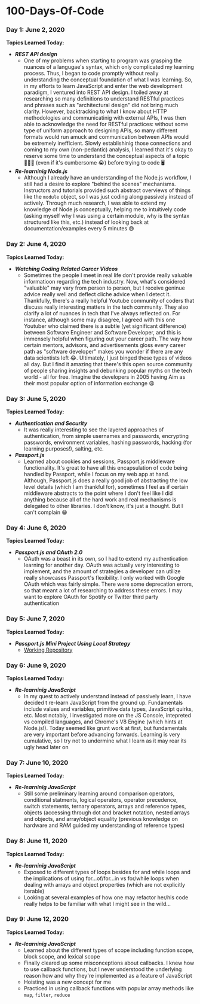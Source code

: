# 100-Days-Of-Code

### Day 1: June 2, 2020

**Topics Learned Today:**
- **_REST API design_**
  - One of my problems when starting to program was grasping the nuances of a langugae's syntax, which only complicated my learning process. Thus, I began to code promptly without really understanding the conceptual foundation of what I was learning. So, in my efforts to learn JavaScript and enter the web development paradigm, I ventured into REST API design. I toiled away at researching so many definitions to understand RESTful practices and phrases such as "architectural design" did not bring much clarity. However, backtracking to what I know about HTTP methodologies and communicatinig with external APIs, I was then able to acknowledge the need for RESTful practices: without some type of uniform approach to designing APIs, so many different formats would run amuck and communication between APIs would be extremely inefficient. Slowly establishinig those connections and coming to my own (non-pedantic) analysis, I learned that it's okay to reserve some time to understand the conceptual aspects of a topic 🙇🏽‍♂️ (even if it's cumbersome 😭) before trying to code 🖥
- **_Re-learninig Node.js_**
  - Although I already have an understanding of the Node.js workflow, I still had a desire to explore "behind the scenes" mechanisms. Instructors and tutorials provided such abstract overviews of things like the `module` object, so I was just coding along passively instead of actively. Through much research, I was able to extend my knowledge of Node.js conceptually, helping me to intuitively code (asking myself why I was using a certain module, why is the syntax structured like this, etc.) instead of looking back at documentation/examples every 5 minutes 😅

### Day 2: June 4, 2020
**Topics Learned Today:**
- **_Watching Coding Related Career Videos_**
  - Sometimes the people I meet in real life don't provide really valuable informatioon regarding the tech industry. Now, what's considered "valuable" may vary from person to person, but I receive geninue advice really well and deflect cliche advice when I detect it. Thankfully, there's a really helpful Youtube community of coders that discuss really interesting matters in the tech community. They also clarify a lot of nuances in tech that I've always reflected on. For instance, although some may disagree, I agreed with this one Youtuber who claimed there is a subtle (yet significant difference) between Software Engineer and Software Developer, and this is immensely helpful when figuring out your career path. The way how certain mentors, advisors, and advertisements gloss every career path as "software developer" makes you wonder if there are any data scientists left 😂. Ultimately, I just binged these types of videos all day. But I find it amazing that there's this open source community of people sharing insights and debunking popular myths on the tech world - all for free. Imagine the developers in 2005 having Aim as their most popular option of information exchange 😩

### Day 3: June 5, 2020
**Topics Learned Today:**
- **_Authentication and Security_**
  - It was really interesting to see the layered approaches of authentication, from simple usernames and passwords, encrypting passwords, environment variables, hashing passwords, hacking (for learning purposes!), salting, etc.
- **_Passport.js_**
  - Learned about cookies and sessions, Passport.js middleware functionality. It's great to have all this encapsulation of code being handled by Passport, while I focus on my web app at hand. Although, Passport.js does a really good job of abstracting the low level details (which I am thankful for), sometimes I feel as if certain middleware abstracts to the point where I don't feel like I did anything because all of the hard work and real mechanisms is delegated to other libraries. I don't know, it's just a thought. But I can't complain 😁

### Day 4: June 6, 2020
**Topics Learned Today:**
- **_Passport.js and OAuth 2.0_**
  - OAuth was a beast in its own, so I had to extend my authentication learning for another day. OAuth was actually very interesting to implement, and the amount of strategies a developer can utilize really showcases Passport's flexibility. I only worked with Google OAuth which was fairly simple. There were some deprecation errors, so that meant a lot of researching to address these errors. I may want to explore OAuth for Spotify or Twitter third party authentication

### Day 5: June 7, 2020
**Topics Learned Today:**
- **_Passport.js Mini Project Using Local Strategy_**
  - [Working Repository](https://github.com/KareemH/NodeJS-Express-Passport-Practice)

### Day 6: June 9, 2020
**Topics Learned Today:**
- **_Re-learninig JavaScript_**
  - In my quest to actively understand instead of passively learn, I have decided t re-learn JavaScript from the ground up. Fundamentals include values and variables, primitive data types, JavaScript quirks, etc. Most notably, I investigated more on the JS Console, intepreted vs compiled languages, and Chrome's V8 Engine (which hints at Node.js!). Today seemed like grunt work at first, but fundamentals are very important before advancing forwards. Learning is very cumulative, so I try not to undermine what I learn as it may rear its ugly head later on 

### Day 7: June 10, 2020
**Topics Learned Today:**
- **_Re-learninig JavaScript_**
  - Still some preliminary learning around comparison operators, conditional statments, logical operators, operator precedence, switch statements, ternary operators, arrays and reference types, objects (accessing through dot and bracket notation, nested arrays and objects, and array/object equality (previous knowledge on hardware and RAM guided my understanding of reference types)
  
### Day 8: June 11, 2020
**Topics Learned Today:**
- **_Re-learninig JavaScript_**
  - Exposed to different types of loops besides for and while loops and the implications of using for...of/for...in vs for/while loops when dealing with arrays and object properties (which are not explicitly iterable)
  - Looking at several examples of how one may refactor her/his code really helps to be familiar with what I might see in the wild...

### Day 9: June 12, 2020
**Topics Learned Today:**
- **_Re-learninig JavaScript_**
  - Learned about the different types of scope including function scope, block scope, and lexical scope
  - Finally cleared up some misconceptions about callbacks. I knew how to use callback functions, but I never understood the underlying reason how and why they're implemented as a feature of JavaScript
  - Hoisting was a new concept for me
  - Practiced in using callback functions with popular array methods like `map`, `filter`, `reduce`
